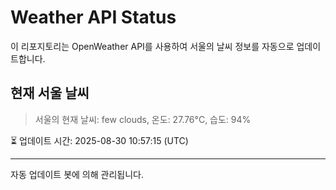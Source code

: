 
# Weather API Status

이 리포지토리는 OpenWeather API를 사용하여 서울의 날씨 정보를 자동으로 업데이트합니다.

## 현재 서울 날씨
> 서울의 현재 날씨: few clouds, 온도: 27.76°C, 습도: 94%

⏳ 업데이트 시간: 2025-08-30 10:57:15 (UTC)

---
자동 업데이트 봇에 의해 관리됩니다.
